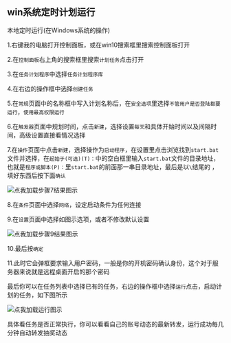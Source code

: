 ## win系统定时计划运行

本地定时运行(在Windows系统的操作)

1.右键我的电脑打开控制面板，或在win10搜索框里搜索控制面板打开          

2.在`控制面板`右上角的搜索框里搜索`计划任务`点击打开         

3.在`任务计划程序`中选择`任务计划程序库`         

4.在右边的操作框中选择`创建任务`        

5.在`常规`页面中的名称框中写入计划名称后，在`安全选项`里选择`不管用户是否登陆都要运行`，`使用最高权限运行`         

6.在`触发器`页面中规划时间，点击`新建`，选择设置`每天`和具体开始时间以及间隔时间，高级设置直接看情况选择          

7.在`操作`页面中点击`新建`，选择操作为`启动程序`，在设置里点击浏览找到`start.bat`文件并选择，在`起始于(可选)(T)：`中的空白框里输入`start.bat`文件的目录地址，也就是`程序或脚本(P)：`里`start.bat`的前面那一串目录地址，最后是以`\`结尾的 ，填好东西后按下面`确认`              

![点我加载步骤7结果图示](https://gitee.com/shanmite/LotteryAutoScript/raw/main/doc/pic/step_menu.png)             

8.在`条件`页面中选择`网络`，设定启动条件为任何连接            

9.在`设置`页面中选择如图示选项，或者不修改默认设置           

![点我加载步骤9结果图示](https://gitee.com/shanmite/LotteryAutoScript/raw/main/doc/pic/shezhi_renwu.png)            

10.最后按`确定`          

11.此时它会弹框要求输入用户密码，一般是你的开机密码确认身份，这个对于服务器来说就是远程桌面开启的那个密码         

最后你可以在任务列表中选择已有的任务，右边的操作框中选择`运行`点击，启动计划的任务，如下图所示

![点我加载运行图示](https://gitee.com/shanmite/LotteryAutoScript/raw/main/doc/pic/start_renwu.png)

具体看任务是否正常执行，你可以看看自己的账号动态的最新转发，运行成功每几分钟自动转发抽奖动态
